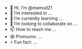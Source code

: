 - 👋 Hi, I’m @mamud21
- 👀 I’m interested in ...
- 🌱 I’m currently learning ...
- 💞️ I’m looking to collaborate on ...
- 📫 How to reach me ...
- 😄 Pronouns: ...
- ⚡ Fun fact: ...

<!---
mamud21/mamud21 is a ✨ spe![Screenshot_٢٠٢٤-١٠-٣١-١٨-١٤-٢٨-٦٧٢_cn wps xiaomi abroad lite](https://github.com/user-attachments/assets/33bef552-39fc-4948-95c7-7ee57794a24b)
![Screenshot_٢٠٢٤-١٠-٣١-١٨-١٤-٢٨-٦٧٢_cn wps xiaomi abroad lite](https://github.com/user-attachments/assets/f90b264e-f41d-41d2-bd07-f1401a80334b)
cial ✨ repository because its `README.md` (this file) appears on your GitHub profile.
You can click the Preview link to take a look at your changes.
--->
